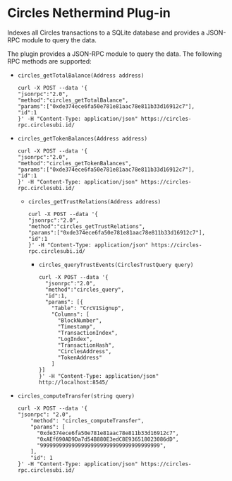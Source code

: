 # Circles Nethermind Plug-in
Indexes all Circles transactions to a SQLite database and provides a JSON-RPC module to query the data.

The plugin provides a JSON-RPC module to query the data. The following RPC methods are supported:

* `circles_getTotalBalance(Address address)`
    ```shell
    curl -X POST --data '{
    "jsonrpc":"2.0",
    "method":"circles_getTotalBalance",
    "params":["0xde374ece6fa50e781e81aac78e811b33d16912c7"],
    "id":1
    }' -H "Content-Type: application/json" https://circles-rpc.circlesubi.id/
    ```

* `circles_getTokenBalances(Address address)`
    ```shell
    curl -X POST --data '{
    "jsonrpc":"2.0",
    "method":"circles_getTokenBalances",
    "params":["0xde374ece6fa50e781e81aac78e811b33d16912c7"],
    "id":1
    }' -H "Content-Type: application/json" https://circles-rpc.circlesubi.id/
    ```

  * `circles_getTrustRelations(Address address)`
      ```shell
      curl -X POST --data '{
      "jsonrpc":"2.0",
      "method":"circles_getTrustRelations",
      "params":["0xde374ece6fa50e781e81aac78e811b33d16912c7"],
      "id":1
      }' -H "Content-Type: application/json" https://circles-rpc.circlesubi.id/
      ```

    * `circles_queryTrustEvents(CirclesTrustQuery query)`
        ```shell
      curl -X POST --data '{
          "jsonrpc":"2.0",
          "method":"circles_query",
          "id":1,
          "params": [{
            "Table": "CrcV1Signup",
            "Columns": [
              "BlockNumber",
              "Timestamp",
              "TransactionIndex",
              "LogIndex",
              "TransactionHash",
              "CirclesAddress",
              "TokenAddress"
            ]
        }]
      }' -H "Content-Type: application/json" http://localhost:8545/
      ```

* `circles_computeTransfer(string query)`
    ```shell
  curl -X POST --data '{
    "jsonrpc": "2.0",
        "method": "circles_computeTransfer",
        "params": [
          "0xde374ece6fa50e781e81aac78e811b33d16912c7",
          "0xAEf690AD9Da7d54B880E3edC8E936518023086dD",
          "99999999999999999999999999999999999999",
        ],
        "id": 1
  }' -H "Content-Type: application/json" https://circles-rpc.circlesubi.id/
  ```
